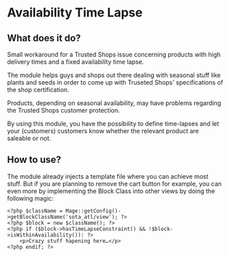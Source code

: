 # Availability Time Lapse

## What does it do?

Small workaround for a Trusted Shops issue concerning products with high delivery times and a fixed availability time lapse.

The module helps guys and shops out there dealing with seasonal stuff like plants and seeds in order to come up with Truseted Shops' specifications of the shop certification.

Products, depending on seasonal availability, may have problems regarding the Trusted Shops customer protection.

By using this module, you have the possibility to define time-lapses and let your (customers) customers know whether the relevant product are saleable or not.

## How to use?

The module already injects a template file where you can achieve most stuff. But if you are planning to remove the cart button for example, you can even more by implementing the Block Class into other views by doing the following magic:

	<?php $className = Mage::getConfig()->getBlockClassName('sota_atl/view'); ?>
	<?php $block = new $className(); ?>
	<?php if ($block->hasTimeLapseConstraint() && !$block->isWithinAvailability()): ?>
		<p>Crazy stuff hapening here…</p>
	<?php endif; ?>
